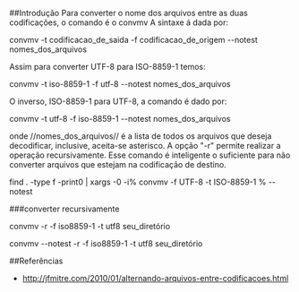 ##Introdução 
Para converter o nome dos arquivos entre as duas codificações, o comando é o convmv
A sintaxe á dada por:

convmv -t codificacao_de_saida -f codificacao_de_origem --notest nomes_dos_arquivos

Assim para converter UTF-8 para ISO-8859-1 temos:

convmv -t iso-8859-1 -f utf-8 --notest nomes_dos_arquivos


O inverso, ISO-8859-1 para UTF-8, a comando é dado por:

convmv -t utf-8 -f iso-8859-1 --notest nomes_dos_arquivos

onde //nomes_dos_arquivos// é a lista de todos os arquivos que deseja decodificar, inclusive, aceita-se asterisco.
A opção "-r" permite realizar a operação recursivamente. Esse comando é inteligente o suficiente para
não converter arquivos que estejam na codificação de destino.


find . -type f -print0 | xargs -0 -i% convmv -f UTF-8 -t ISO-8859-1 % --notest


###converter recursivamente

convmv -r -f iso8859-1 -t utf8 seu_diretório

convmv --notest -r -f iso8859-1 -t utf8 seu_diretório


##Referências
* http://jfmitre.com/2010/01/alternando-arquivos-entre-codificacoes.html
